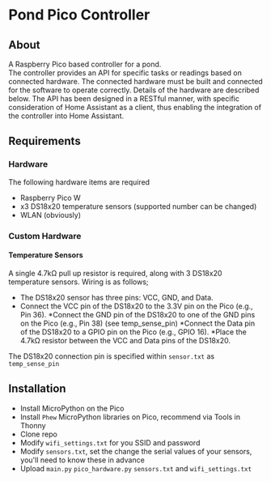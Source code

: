 # Pond Pico Controller
## About
A Raspberry Pico based controller for a pond.  
The controller provides an API for specific tasks or readings based on connected hardware.  The connected hardware must be built and connected for the software to operate correctly.   Details of the hardware are described below. 
The API has been designed in a RESTful manner, with specific consideration of Home Assistant as a client, thus enabling the integration of the controller into Home Assistant.
 
## Requirements

### Hardware
The following hardware items are required
* Raspberry Pico W
* x3 DS18x20 temperature sensors (supported number can be changed)
* WLAN (obviously)

### Custom Hardware
#### Temperature Sensors
A single 4.7kΩ pull up resistor is required, along with 3 DS18x20 temperature sensors. 
Wiring is as follows; 
* The DS18x20 sensor has three pins: VCC, GND, and Data.
* Connect the VCC pin of the DS18x20 to the 3.3V pin on the Pico (e.g., Pin 36).
*Connect the GND pin of the DS18x20 to one of the GND pins on the Pico (e.g., Pin 38) (see temp_sense_pin)
*Connect the Data pin of the DS18x20 to a GPIO pin on the Pico (e.g., GPIO 16).
*Place the 4.7kΩ resistor between the VCC and Data pins of the DS18x20.

The DS18x20 connection pin is specified within ``sensor.txt`` as ``temp_sense_pin``

## Installation
* Install MicroPython on the Pico
* Install ``Phew`` MicroPython libraries on Pico, recommend via Tools in Thonny 
* Clone repo
* Modify ``wifi_settings.txt`` for you SSID and password
* Modify ``sensors.txt``, set the change the serial values of your sensors, you'll need to know these in advance
* Upload ``main.py`` ``pico_hardware.py`` ``sensors.txt`` and ``wifi_settings.txt``
